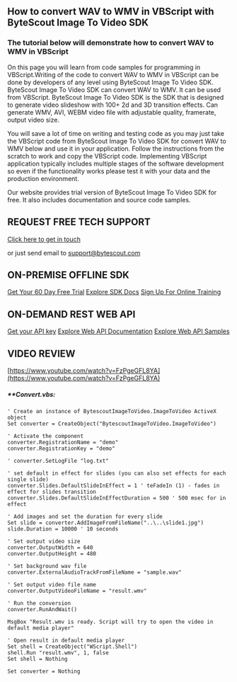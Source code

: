 ## How to convert WAV to WMV in VBScript with ByteScout Image To Video SDK

### The tutorial below will demonstrate how to convert WAV to WMV in VBScript

On this page you will learn from code samples for programming in VBScript.Writing of the code to convert WAV to WMV in VBScript can be done by developers of any level using ByteScout Image To Video SDK. ByteScout Image To Video SDK can convert WAV to WMV. It can be used from VBScript. ByteScout Image To Video SDK is the SDK that is designed to generate video slideshow with 100+ 2d and 3D transition effects. Can generate WMV, AVI, WEBM video file with adjustable quality, framerate, output video size.

You will save a lot of time on writing and testing code as you may just take the VBScript code from ByteScout Image To Video SDK for convert WAV to WMV below and use it in your application. Follow the instructions from the scratch to work and copy the VBScript code. Implementing VBScript application typically includes multiple stages of the software development so even if the functionality works please test it with your data and the production environment.

Our website provides trial version of ByteScout Image To Video SDK for free. It also includes documentation and source code samples.

## REQUEST FREE TECH SUPPORT

[Click here to get in touch](https://bytescout.zendesk.com/hc/en-us/requests/new?subject=ByteScout%20Image%20To%20Video%20SDK%20Question)

or just send email to [support@bytescout.com](mailto:support@bytescout.com?subject=ByteScout%20Image%20To%20Video%20SDK%20Question) 

## ON-PREMISE OFFLINE SDK 

[Get Your 60 Day Free Trial](https://bytescout.com/download/web-installer?utm_source=github-readme)
[Explore SDK Docs](https://bytescout.com/documentation/index.html?utm_source=github-readme)
[Sign Up For Online Training](https://academy.bytescout.com/)


## ON-DEMAND REST WEB API

[Get your API key](https://pdf.co/documentation/api?utm_source=github-readme)
[Explore Web API Documentation](https://pdf.co/documentation/api?utm_source=github-readme)
[Explore Web API Samples](https://github.com/bytescout/ByteScout-SDK-SourceCode/tree/master/PDF.co%20Web%20API)

## VIDEO REVIEW

[https://www.youtube.com/watch?v=FzPgeGFL8YA](https://www.youtube.com/watch?v=FzPgeGFL8YA)




<!-- code block begin -->

##### ****Convert.vbs:**
    
```
' Create an instance of BytescoutImageToVideo.ImageToVideo ActiveX object
Set converter = CreateObject("BytescoutImageToVideo.ImageToVideo")

' Activate the component
converter.RegistrationName = "demo"
converter.RegistrationKey = "demo"

' converter.SetLogFile "log.txt"

' set default in effect for slides (you can also set effects for each single slide)
converter.Slides.DefaultSlideInEffect = 1 ' teFadeIn (1) - fades in effect for slides transition
converter.Slides.DefaultSlideInEffectDuration = 500 ' 500 msec for in effect

' Add images and set the duration for every slide
Set slide = converter.AddImageFromFileName("..\..\slide1.jpg")
slide.Duration = 10000 ' 10 seconds

' Set output video size
converter.OutputWidth = 640
converter.OutputHeight = 480

' Set background wav file
converter.ExternalAudioTrackFromFileName = "sample.wav"

' Set output video file name
converter.OutputVideoFileName = "result.wmv"

' Run the conversion
converter.RunAndWait()

MsgBox "Result.wmv is ready. Script will try to open the video in default media player"

' Open result in default media player
Set shell = CreateObject("WScript.Shell")
shell.Run "result.wmv", 1, false
Set shell = Nothing

Set converter = Nothing

```

<!-- code block end -->